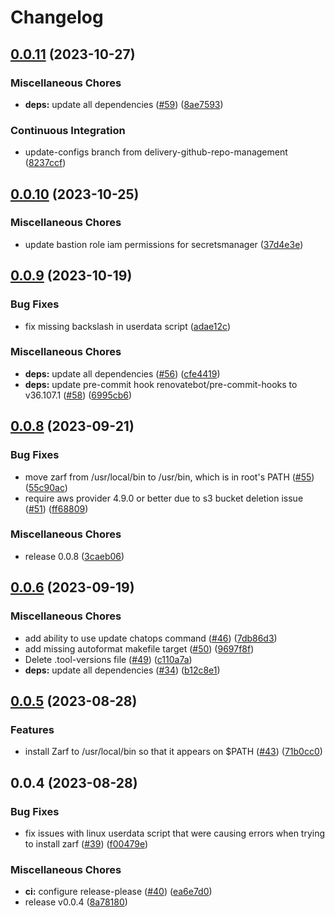 # Changelog

## [0.0.11](https://github.com/defenseunicorns/terraform-aws-uds-bastion/compare/v0.0.10...v0.0.11) (2023-10-27)


### Miscellaneous Chores

* **deps:** update all dependencies ([#59](https://github.com/defenseunicorns/terraform-aws-uds-bastion/issues/59)) ([8ae7593](https://github.com/defenseunicorns/terraform-aws-uds-bastion/commit/8ae7593982c0b659396cec69debb4b4d5525fbe5))


### Continuous Integration

* update-configs branch from delivery-github-repo-management ([8237ccf](https://github.com/defenseunicorns/terraform-aws-uds-bastion/commit/8237ccfe6395a31d11610f9882bc4b2794302e42))

## [0.0.10](https://github.com/defenseunicorns/terraform-aws-uds-bastion/compare/v0.0.9...v0.0.10) (2023-10-25)


### Miscellaneous Chores

* update bastion role iam permissions for secretsmanager ([37d4e3e](https://github.com/defenseunicorns/terraform-aws-uds-bastion/commit/37d4e3e0e8dfe3fcbe4aa863678a5c129629b185))

## [0.0.9](https://github.com/defenseunicorns/terraform-aws-uds-bastion/compare/v0.0.8...v0.0.9) (2023-10-19)


### Bug Fixes

* fix missing backslash in userdata script ([adae12c](https://github.com/defenseunicorns/terraform-aws-uds-bastion/commit/adae12c69f5842baeda424c41054500b95323f97))


### Miscellaneous Chores

* **deps:** update all dependencies ([#56](https://github.com/defenseunicorns/terraform-aws-uds-bastion/issues/56)) ([cfe4419](https://github.com/defenseunicorns/terraform-aws-uds-bastion/commit/cfe4419a2b4cde4cf57f891a11df7308358eff73))
* **deps:** update pre-commit hook renovatebot/pre-commit-hooks to v36.107.1 ([#58](https://github.com/defenseunicorns/terraform-aws-uds-bastion/issues/58)) ([6995cb6](https://github.com/defenseunicorns/terraform-aws-uds-bastion/commit/6995cb69e69e9ee4d9441a6afe0701393afba4ec))

## [0.0.8](https://github.com/defenseunicorns/terraform-aws-uds-bastion/compare/v0.0.6...v0.0.8) (2023-09-21)


### Bug Fixes

* move zarf from /usr/local/bin to /usr/bin, which is in root's PATH ([#55](https://github.com/defenseunicorns/terraform-aws-uds-bastion/issues/55)) ([55c90ac](https://github.com/defenseunicorns/terraform-aws-uds-bastion/commit/55c90ac2c6d65b48c26567a322f4dbfc17d98ff0))
* require aws provider 4.9.0 or better due to s3 bucket deletion issue ([#51](https://github.com/defenseunicorns/terraform-aws-uds-bastion/issues/51)) ([ff68809](https://github.com/defenseunicorns/terraform-aws-uds-bastion/commit/ff6880985547082ebc6a7055e7d79e8c807211dd))


### Miscellaneous Chores

* release 0.0.8 ([3caeb06](https://github.com/defenseunicorns/terraform-aws-uds-bastion/commit/3caeb0611eca49415e9719f8f6bfe170af222374))

## [0.0.6](https://github.com/defenseunicorns/terraform-aws-uds-bastion/compare/v0.0.5...v0.0.6) (2023-09-19)


### Miscellaneous Chores

* add ability to use update chatops command ([#46](https://github.com/defenseunicorns/terraform-aws-uds-bastion/issues/46)) ([7db86d3](https://github.com/defenseunicorns/terraform-aws-uds-bastion/commit/7db86d3b008560a87efd5713a37ef1c87a1a0c95))
* add missing autoformat makefile target ([#50](https://github.com/defenseunicorns/terraform-aws-uds-bastion/issues/50)) ([9697f8f](https://github.com/defenseunicorns/terraform-aws-uds-bastion/commit/9697f8f7d567d424d77255d42aeed9f1fc3e62a2))
* Delete .tool-versions file ([#49](https://github.com/defenseunicorns/terraform-aws-uds-bastion/issues/49)) ([c110a7a](https://github.com/defenseunicorns/terraform-aws-uds-bastion/commit/c110a7a6302aa48974e8e9b98951063b83f8bbf2))
* **deps:** update all dependencies ([#34](https://github.com/defenseunicorns/terraform-aws-uds-bastion/issues/34)) ([b12c8e1](https://github.com/defenseunicorns/terraform-aws-uds-bastion/commit/b12c8e1a6282b38b534bef84eaab133f428ba63c))

## [0.0.5](https://github.com/defenseunicorns/terraform-aws-uds-bastion/compare/v0.0.4...v0.0.5) (2023-08-28)


### Features

* install Zarf to /usr/local/bin so that it appears on $PATH ([#43](https://github.com/defenseunicorns/terraform-aws-uds-bastion/issues/43)) ([71b0cc0](https://github.com/defenseunicorns/terraform-aws-uds-bastion/commit/71b0cc038c96569ac22541ba1bdd70c30ea828f3))

## 0.0.4 (2023-08-28)


### Bug Fixes

* fix issues with linux userdata script that were causing errors when trying to install zarf ([#39](https://github.com/defenseunicorns/terraform-aws-uds-bastion/issues/39)) ([f00479e](https://github.com/defenseunicorns/terraform-aws-uds-bastion/commit/f00479eb38dcd1f37a3e15cea69bdd7686f8dc70))


### Miscellaneous Chores

* **ci:** configure release-please ([#40](https://github.com/defenseunicorns/terraform-aws-uds-bastion/issues/40)) ([ea6e7d0](https://github.com/defenseunicorns/terraform-aws-uds-bastion/commit/ea6e7d0bb0101b5ad6ebe5fdbf9efb9c93c5feb9))
* release v0.0.4 ([8a78180](https://github.com/defenseunicorns/terraform-aws-uds-bastion/commit/8a78180ae500d540a142e321f54be093f8cdbcbc))
